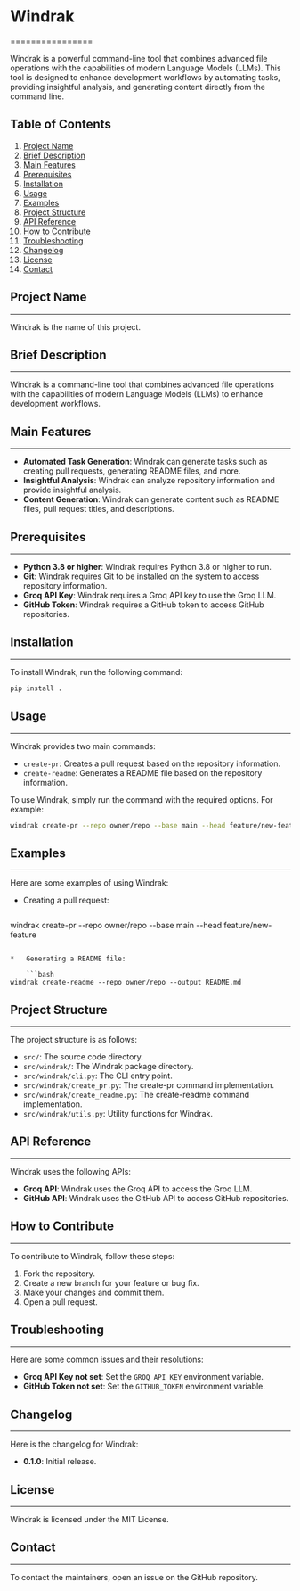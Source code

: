 # Windrak
================

Windrak is a powerful command-line tool that combines advanced file operations with the capabilities of modern Language Models (LLMs). This tool is designed to enhance development workflows by automating tasks, providing insightful analysis, and generating content directly from the command line.

## Table of Contents

1. [Project Name](#project-name)
2. [Brief Description](#brief-description)
3. [Main Features](#main-features)
4. [Prerequisites](#prerequisites)
5. [Installation](#installation)
6. [Usage](#usage)
7. [Examples](#examples)
8. [Project Structure](#project-structure)
9. [API Reference](#api-reference)
10. [How to Contribute](#how-to-contribute)
11. [Troubleshooting](#troubleshooting)
12. [Changelog](#changelog)
13. [License](#license)
14. [Contact](#contact)

## Project Name
---------------

Windrak is the name of this project.

## Brief Description
--------------------

Windrak is a command-line tool that combines advanced file operations with the capabilities of modern Language Models (LLMs) to enhance development workflows.

## Main Features
----------------

*   **Automated Task Generation**: Windrak can generate tasks such as creating pull requests, generating README files, and more.
*   **Insightful Analysis**: Windrak can analyze repository information and provide insightful analysis.
*   **Content Generation**: Windrak can generate content such as README files, pull request titles, and descriptions.

## Prerequisites
----------------

*   **Python 3.8 or higher**: Windrak requires Python 3.8 or higher to run.
*   **Git**: Windrak requires Git to be installed on the system to access repository information.
*   **Groq API Key**: Windrak requires a Groq API key to use the Groq LLM.
*   **GitHub Token**: Windrak requires a GitHub token to access GitHub repositories.

## Installation
------------

To install Windrak, run the following command:

```bash
pip install .
```

## Usage
-----

Windrak provides two main commands:

*   `create-pr`: Creates a pull request based on the repository information.
*   `create-readme`: Generates a README file based on the repository information.

To use Windrak, simply run the command with the required options. For example:

```bash
windrak create-pr --repo owner/repo --base main --head feature/new-feature
```

## Examples
---------

Here are some examples of using Windrak:

*   Creating a pull request:

    ```bash
windrak create-pr --repo owner/repo --base main --head feature/new-feature
```

*   Generating a README file:

    ```bash
windrak create-readme --repo owner/repo --output README.md
```

## Project Structure
-------------------

The project structure is as follows:

*   `src/`: The source code directory.
*   `src/windrak/`: The Windrak package directory.
*   `src/windrak/cli.py`: The CLI entry point.
*   `src/windrak/create_pr.py`: The create-pr command implementation.
*   `src/windrak/create_readme.py`: The create-readme command implementation.
*   `src/windrak/utils.py`: Utility functions for Windrak.

## API Reference
----------------

Windrak uses the following APIs:

*   **Groq API**: Windrak uses the Groq API to access the Groq LLM.
*   **GitHub API**: Windrak uses the GitHub API to access GitHub repositories.

## How to Contribute
--------------------

To contribute to Windrak, follow these steps:

1.  Fork the repository.
2.  Create a new branch for your feature or bug fix.
3.  Make your changes and commit them.
4.  Open a pull request.

## Troubleshooting
------------------

Here are some common issues and their resolutions:

*   **Groq API Key not set**: Set the `GROQ_API_KEY` environment variable.
*   **GitHub Token not set**: Set the `GITHUB_TOKEN` environment variable.

## Changelog
------------

Here is the changelog for Windrak:

*   **0.1.0**: Initial release.

## License
---------

Windrak is licensed under the MIT License.

## Contact
------------

To contact the maintainers, open an issue on the GitHub repository.